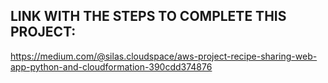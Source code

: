 ## LINK WITH THE STEPS TO COMPLETE THIS PROJECT: 
https://medium.com/@silas.cloudspace/aws-project-recipe-sharing-web-app-python-and-cloudformation-390cdd374876
